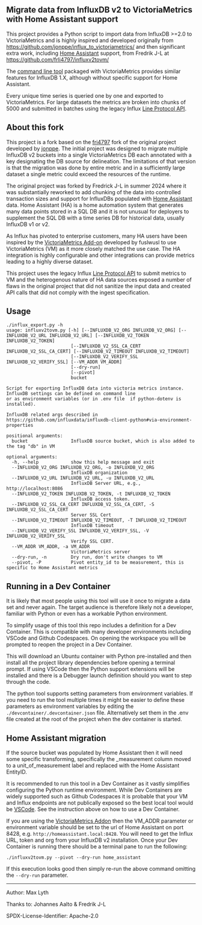 ## Migrate data from InfluxDB v2 to VictoriaMetrics with Home Assistant support
This project provides a Python script to import data from InfluxDB >=2.0 to VictoriaMetrics and is highly inspired and developed originally from
https://github.com/jonppe/influx_to_victoriametrics/ and then significant extra work, including [Home Assistant](https://www.home-assistant.io) support, from Fredrik J-L at https://github.com/frli4797/influxv2tovm/

The [command line tool](https://github.com/VictoriaMetrics/VictoriaMetrics/blob/master/docs/vmctl.md) packaged with VictoriaMetrics provides similar features for InfluxDB 1.X, although without specific support for Home Assistant.

Every unique time series is queried one by one and exported to VictoriaMetrics. For large datasets the metrics are broken into chunks of 5000 and submitted in batches using the legacy Influx [Line Protocol API](https://archive.docs.influxdata.com/influxdb/v0.9/write_protocols/write_syntax/).

## About this fork
This project is a fork based on the [fri4797](https://github.com/frli4797/influxv2tovm) fork of the original project developed by [jonppe](https://github.com/jonppe/influx_to_victoriametrics/). The initial project was designed to migrate multiple InfluxDB v2 buckets into a single VictoriaMetrics DB each annotated with a key designating the DB source for delineation. The limitations of that version is that the migration was done by entire metric and in a sufficiently large dataset a single metric could exceed the resources of the runtime.

The original project was forked by Fredrick J-L in summer 2024 where it was substantially reworked to add chunking of the data into controlled transaction sizes and support for InfluxDBs populated with [Home Assistant](https://www.home-assistant.io) data. Home Assistant (HA) is a home automation system that generates many data points stored in a SQL DB and it is not unusual for deployers to supplement the SQL DB with a time series DB for historical data, usually InfluxDB v1 or v2.

As Influx has pivoted to enterprise customers, many HA users have been inspired by the [VictoriaMetrics Add-on](https://github.com/fuslwusl/homeassistant-addon-victoriametrics) developed by fuslwusl to use VictoriaMetrics (VM) as it more closely matched the use case. The HA integration is highly configurable and other integrations can provide metrics leading to a highly diverse dataset.

This project uses the legacy Influx [Line Protocol API](https://archive.docs.influxdata.com/influxdb/v0.9/write_protocols/write_syntax/) to submit metrics to VM and the heterogenous nature of HA data sources exposed a number of flaws in the original project that did not sanitize the input data and created API calls that did not comply with the ingest specification.


## Usage
~~~~
./influx_export.py -h
usage: influxv2tovm.py [-h] [--INFLUXDB_V2_ORG INFLUXDB_V2_ORG] [--INFLUXDB_V2_URL INFLUXDB_V2_URL] [--INFLUXDB_V2_TOKEN INFLUXDB_V2_TOKEN]
                        [--INFLUXDB_V2_SSL_CA_CERT INFLUXDB_V2_SSL_CA_CERT] [--INFLUXDB_V2_TIMEOUT INFLUXDB_V2_TIMEOUT]
                        [--INFLUXDB_V2_VERIFY_SSL INFLUXDB_V2_VERIFY_SSL] [--VM_ADDR VM_ADDR]
                        [--dry-run]
                        [--pivot]
                        bucket

Script for exporting InfluxDB data into victoria metrics instance. InfluxDB settings can be defined on command line
or as environment variables (or in .env file  if python-dotenv is installed).

InfluxDB related args described in https://github.com/influxdata/influxdb-client-python#via-environment-properties

positional arguments:
  bucket                InfluxDB source bucket, which is also added to the tag "db" in VM

optional arguments:
  -h, --help            show this help message and exit
  --INFLUXDB_V2_ORG INFLUXDB_V2_ORG, -o INFLUXDB_V2_ORG
                        InfluxDB organization
  --INFLUXDB_V2_URL INFLUXDB_V2_URL, -u INFLUXDB_V2_URL
                        InfluxDB Server URL, e.g., http://localhost:8086
  --INFLUXDB_V2_TOKEN INFLUXDB_V2_TOKEN, -t INFLUXDB_V2_TOKEN
                        InfluxDB access token.
  --INFLUXDB_V2_SSL_CA_CERT INFLUXDB_V2_SSL_CA_CERT, -S INFLUXDB_V2_SSL_CA_CERT
                        Server SSL Cert
  --INFLUXDB_V2_TIMEOUT INFLUXDB_V2_TIMEOUT, -T INFLUXDB_V2_TIMEOUT
                        InfluxDB timeout
  --INFLUXDB_V2_VERIFY_SSL INFLUXDB_V2_VERIFY_SSL, -V INFLUXDB_V2_VERIFY_SSL
                        Verify SSL CERT.
  --VM_ADDR VM_ADDR, -a VM_ADDR
                        VictoriaMetrics server
  --dry-run, -n         Dry run, don't write changes to VM
  --pivot, -P           Pivot entity_id to be measurement, this is specific to Home Assistant metrics
~~~~

## Running in a Dev Container
It is likely that most people using this tool will use it once to migrate a data set and never again. The target audience is therefore likely not a developer, familiar with Python or even has a workable Python environment.

To simplify usage of this tool this repo includes a definition for a Dev Container. This is compatible with many developer environments including VSCode and Github Codespaces. On opening the workspace you will be prompted to reopen the project in a Dev Container.

This will download an Ubuntu container with Python pre-installed and then install all the project library dependencies before opening a terminal prompt. If using VSCode then the Python support extensions will be installed and there is a Debugger launch definition should you want to step through the code.

The python tool supports setting parameters from environment variables. If you need to run the tool multiple times it might be easier to define these parameters as environment variables by editing the `./devcontainer/.devcontainer.json` file. Alternatively set them in the .env file created at the root of the project when the dev container is started.

## Home Assistant migration
If the source bucket was populated by Home Assistant then it will need some specific transforming, specifically the _measurement column moved to a unit_of_measurement label and replaced with the Home Assistant EntityID.

It is recommended to run this tool in a Dev Container as it vastly simplifies configuring the Python runtime environment. While Dev Containers are widely supported such as Github Codespaces it is probable that your VM and Influx endpoints are not publically exposed so the best local tool would be [VSCode](https://code.visualstudio.com). See the instruction above on how to use a Dev Container.

If you are using the [VictoriaMetrics Addon](https://github.com/fuslwusl/homeassistant-addon-victoriametrics) then the VM_ADDR parameter or environment variable should be set to the url of Home Assistant on port 8428, e.g. `http://homeassistant.local:8428`. You will need to get the Influx URL, token and org from your InfluxDB v2 installation. Once your Dev Container is running there should be a terminal pane to run the following:
~~~~
./influxv2tovm.py --pivot --dry-run home_assistant
~~~~

If this execution looks good then simply re-run the above command omitting the `--dry-run` parameter.

---
Author: Max Lyth

Thanks to: Johannes Aalto & Fredrik J-L

SPDX-License-Identifier: Apache-2.0
